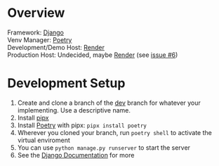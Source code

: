 # Overview
Framework:  [Django](https://www.djangoproject.com/)  
Venv Manager: [Poetry](https://python-poetry.org/)  
Development/Demo Host: [Render](render.com)  
Production Host: Undecided, maybe [Render](render.com) (see [issue #6](https://github.com/orgs/HellFire-Creators/projects/1/views/1?pane=issue&itemId=47061276))  

# Development Setup
1. Create and clone a branch of the [dev](https://github.com/HellFire-Creators/HellFire-Site/tree/dev) branch for whatever your implementing. Use a descriptive name.
2. Install [pipx](https://github.com/pypa/pipx?tab=readme-ov-file#install-pipx)
3. Install [Poetry](https://python-poetry.org/docs/) with pipx: ```pipx install poetry```
4. Wherever you cloned your branch, run ```poetry shell``` to activate the virtual enviroment
5. You can use ```python manage.py runserver``` to start the server
6. See the [Django Documentation](https://docs.djangoproject.com/en/5.0/) for more

